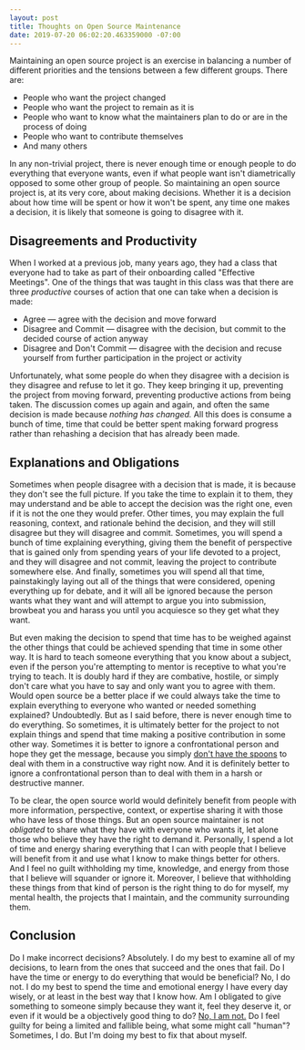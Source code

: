 ```yaml
---
layout: post
title: Thoughts on Open Source Maintenance
date: 2019-07-20 06:02:20.463359000 -07:00
---
```


Maintaining an open source project is an exercise in balancing a number of different priorities and the tensions between a few different groups. There are:

* People who want the project changed
* People who want the project to remain as it is
* People who want to know what the maintainers plan to do or are in the process of doing
* People who want to contribute themselves
* And many others

In any non-trivial project, there is never enough time or enough people to do everything that everyone wants, even if what people want isn't diametrically opposed to some other group of people. So maintaining an open source project is, at its very core, about making decisions. Whether it is a decision about how time will be spent or how it won't be spent, any time one makes a decision, it is likely that someone is going to disagree with it.

## Disagreements and Productivity

When I worked at a previous job, many years ago, they had a class that everyone had to take as part of their onboarding called "Effective Meetings". One of the things that was taught in this class was that there are three _productive_ courses of action that one can take when a decision is made:

* Agree &mdash; agree with the decision and move forward
* Disagree and Commit &mdash; disagree with the decision, but commit to the decided course of action anyway
* Disagree and Don't Commit &mdash; disagree with the decision and recuse yourself from further participation in the project or activity

Unfortunately, what some people do when they disagree with a decision is they disagree and refuse to let it go. They keep bringing it up, preventing the project from moving forward, preventing productive actions from being taken. The discussion comes up again and again, and often the same decision is made because _nothing has changed._ All this does is consume a bunch of time, time that could be better spent making forward progress rather than rehashing a decision that has already been made.

## Explanations and Obligations

Sometimes when people disagree with a decision that is made, it is because they don't see the full picture. If you take the time to explain it to them, they may understand and be able to accept the decision was the right one, even if it is not the one they would prefer. Other times, you may explain the full reasoning, context, and rationale behind the decision, and they will still disagree but they will disagree and commit. Sometimes, you will spend a bunch of time explaining everything, giving them the benefit of perspective that is gained only from spending years of your life devoted to a project, and they will disagree and not commit, leaving the project to contribute somewhere else. And finally, sometimes you will spend all that time, painstakingly laying out all of the things that were considered, opening everything up for debate, and it will all be ignored because the person wants what they want and will attempt to argue you into submission, browbeat you and harass you until you acquiesce so they get what they want.

But even making the decision to spend that time has to be weighed against the other things that could be achieved spending that time in some other way. It is hard to teach someone everything that you know about a subject, even if the person you're attempting to mentor is receptive to what you're trying to teach. It is doubly hard if they are combative, hostile, or simply don't care what you have to say and only want you to agree with them. Would open source be a better place if we could always take the time to explain everything to everyone who wanted or needed something explained? Undoubtedly. But as I said before, there is never enough time to do everything. So sometimes, it is ultimately better for the project to not explain things and spend that time making a positive contribution in some other way. Sometimes it is better to ignore a confrontational person and hope they get the message, because you simply [don't have the spoons](https://en.wikipedia.org/wiki/Spoon_theory) to deal with them in a constructive way right now. And it is definitely better to ignore a confrontational person than to deal with them in a harsh or destructive manner.

To be clear, the open source world would definitely benefit from people with more information, perspective, context, or expertise sharing it with those who have less of those things. But an open source maintainer is not _obligated_ to share what they have with everyone who wants it, let alone those who believe they have the right to demand it. Personally, I spend a lot of time and energy sharing everything that I can with people that I believe will benefit from it and use what I know to make things better for others. And I feel no guilt withholding my time, knowledge, and energy from those that I believe will squander or ignore it. Moreover, I believe that withholding these things from that kind of person is the right thing to do for myself, my mental health, the projects that I maintain, and the community surrounding them.

## Conclusion

Do I make incorrect decisions? Absolutely. I do my best to examine all of my decisions, to learn from the ones that succeed and the ones that fail. Do I have the time or energy to do everything that would be beneficial? No, I do not. I do my best to spend the time and emotional energy I have every day wisely, or at least in the best way that I know how. Am I obligated to give something to someone simply because they want it, feel they deserve it, or even if it would be a objectively good thing to do? [No, I am not.](https://sfwriter.com/2009/06/trekkie-word-of-day-supererogation.html) Do I feel guilty for being a limited and fallible being, what some might call "human"? Sometimes, I do. But I'm doing my best to fix that about myself.
